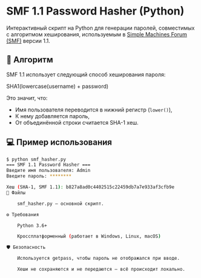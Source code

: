 # SMF 1.1 Password Hasher (Python)

Интерактивный скрипт на Python для генерации паролей, совместимых с алгоритмом хеширования, используемым в [Simple Machines Forum (SMF)](https://www.simplemachines.org/) версии 1.1.

## 🔐 Алгоритм

SMF 1.1 использует следующий способ хеширования пароля:

SHA1(lowercase(username) + password)


Это значит, что:
- Имя пользователя переводится в нижний регистр (`lower()`),
- К нему добавляется пароль,
- От объединённой строки считается SHA-1 хеш.

## 💻 Пример использования

```bash
$ python smf_hasher.py
=== SMF 1.1 Password Hasher ===
Введите имя пользователя: Admin
Введите пароль: ********

Хеш (SHA-1, SMF 1.1): b827a8ad0c4402515c22459db7a7e933af3cfb9e
📂 Файлы

    smf_hasher.py — основной скрипт.

⚙️ Требования

    Python 3.6+

    Кроссплатформенный (работает в Windows, Linux, macOS)

🛡️ Безопасность

    Используется getpass, чтобы пароль не отображался при вводе.

    Хеши не сохраняются и не передаются — всё происходит локально.
